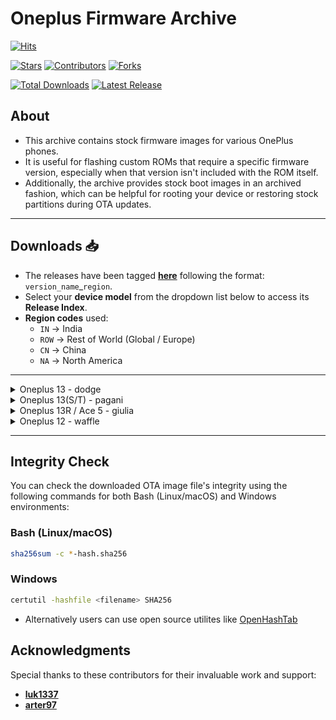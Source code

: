 # Oneplus Firmware Archive

[![Hits](https://hitscounter.dev/api/hit?url=https%3A%2F%2Fgithub.com%2Fspike0en%2Foplus_firmware_archive&label=Hits&icon=github&color=%23b02a37&labelColor=2E2E3F)](https://github.com/spike0en/oplus_firmware_archive)

[![Stars](https://img.shields.io/github/stars/spike0en/oplus_firmware_archive?label=Stars&logo=github&logoColor=white&color=fb481f&labelColor=2E2E3F&style=flat)](https://github.com/spike0en/oplus_firmware_archive/stargazers)
[![Contributors](https://img.shields.io/github/contributors/spike0en/oplus_firmware_archive?label=Contributors&logo=github&logoColor=white&color=2b2a7b&labelColor=2E2E3F&style=flat)](https://github.com/spike0en/oplus_firmware_archive/graphs/contributors)
[![Forks](https://img.shields.io/github/forks/spike0en/oplus_firmware_archive?label=Forks&logo=github&logoColor=white&color=eeb705&labelColor=2E2E3F&style=flat)](https://github.com/spike0en/oplus_firmware_archive/network/members)

[![Total Downloads](https://img.shields.io/github/downloads/spike0en/oplus_firmware_archive/total?label=Downloads&logo=github&logoColor=white&color=9E9D10&labelColor=2E2E3F&style=flat)](https://github.com/spike0en/oplus_firmware_archive/releases)
[![Latest Release](https://img.shields.io/github/release/spike0en/oplus_firmware_archive?label=Latest&logo=git&logoColor=white&color=18673F&labelColor=2E2E3F&style=flat)](https://github.com/spike0en/oplus_firmware_archive/releases/latest)

## About 

- This archive contains stock firmware images for various OnePlus phones.
- It is useful for flashing custom ROMs that require a specific firmware version, especially when that version isn't included with the ROM itself.
- Additionally, the archive provides stock boot images in an archived fashion, which can be helpful for rooting your device or restoring stock partitions during OTA updates.

---

## Downloads 📥

- The releases have been tagged [**here**](https://github.com/spike0en/oplus_firmware_archive/releases) following the format: `version_name`_`region`.
- Select your **device model** from the dropdown list below to access its **Release Index**.
- **Region codes** used:
  - `IN` → India  
  - `ROW` → Rest of World (Global / Europe)  
  - `CN` → China  
  - `NA` → North America

---

<details>
  <summary>Oneplus 13 - dodge</summary>

<br>

| Model ID   | Region | Releases |
|------------|--------|----------|
| CPH2649    | IN     | [View](https://github.com/spike0en/oneplus_archive/releases?q=CPH2649&expanded=true) |
| CPH2653    | ROW    | [View](https://github.com/spike0en/oneplus_archive/releases?q=CPH2653&expanded=true) |
| CPH2655    | NA     | [View](https://github.com/spike0en/oneplus_archive/releases?q=CPH2655&expanded=true) |
| PJZ110     | CN     | [View](https://github.com/spike0en/oneplus_archive/releases?q=PJZ110&expanded=true)  |

</details>

<details>
  <summary>Oneplus 13(S/T) - pagani</summary>

<br>

| Model ID   | Region | Releases |
|------------|--------|----------|
| CPH2723    | ROW    | [View](https://github.com/spike0en/oneplus_archive/releases?q=CPH2723&expanded=true) |
| PKX110     | CN     | [View](https://github.com/spike0en/oneplus_archive/releases?q=PKX110&expanded=true)  |

</details>

<details>
  <summary>Oneplus 13R / Ace 5 - giulia</summary>

<br>

| Model ID   | Region | Releases |
|------------|--------|----------|
| CPH2691    | IN     | [View](https://github.com/spike0en/oneplus_archive/releases?q=CPH2691&expanded=true) |
| CPH2645    | ROW    | [View](https://github.com/spike0en/oneplus_archive/releases?q=CPH2645&expanded=true) |
| CPH2647    | NA     | [View](https://github.com/spike0en/oneplus_archive/releases?q=CPH2647&expanded=true) |
| PKG110     | CN     | [View](https://github.com/spike0en/oneplus_archive/releases?q=PKG110&expanded=true) |

</details>

<details>
  <summary>Oneplus 12 - waffle</summary>

<br>

| Model ID   | Region | Releases |
|------------|--------|----------|
| CPH2573    | IN     | [View](https://github.com/spike0en/oneplus_archive/releases?q=CPH2573&expanded=true) |
| CPH2581    | ROW    | [View](https://github.com/spike0en/oneplus_archive/releases?q=CPH2581&expanded=true) |
| CPH2583    | NA     | [View](https://github.com/spike0en/oneplus_archive/releases?q=CPH2583&expanded=true) |
| PJD110     | CN     | [View](https://github.com/spike0en/oneplus_archive/releases?q=PJD110&expanded=true)  |

</details>

---

## Integrity Check

You can check the downloaded OTA image file's integrity using the following commands for both Bash (Linux/macOS) and Windows environments:

### Bash (Linux/macOS)

```bash
sha256sum -c *-hash.sha256
```

### Windows

```bash
certutil -hashfile <filename> SHA256
```
- Alternatively users can use open source utilites like [OpenHashTab](https://github.com/namazso/OpenHashTab)


## Acknowledgments

Special thanks to these contributors for their invaluable work and support:
- **[luk1337](https://github.com/luk1337/oplus_archive)**
- **[arter97](https://github.com/arter97/nothing_archive)**
